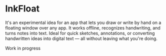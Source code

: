 # InkFloat
It's an experimental idea for an app that lets you draw or write by hand on a floating window over any app. It works offline, recognizes handwriting, and turns notes into text. Ideal for quick sketches, annotations, or converting handwritten ideas into digital text — all without leaving what you're doing.

Work in progress
